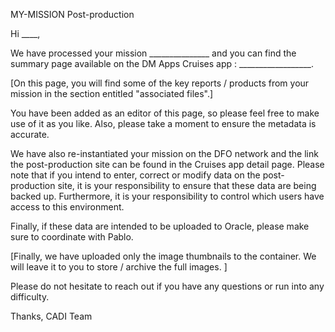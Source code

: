 MY-MISSION Post-production

Hi ____,


We have processed your mission _______________ and you can find the summary page available on the DM Apps Cruises app :  __________________. 

[On this page, you will find some of the key reports / products from your mission in the section entitled "associated files".]

You have been added as an editor of this page, so please feel free to make use of it as you like. Also, please take a moment to ensure the metadata is accurate.



We have also re-instantiated your mission on the DFO network and the link the post-production site can be found in the Cruises app detail page. Please note that if you intend to enter, correct or modify data on the post-production site, it is your responsibility to ensure that these data are being backed up. Furthermore, it is your responsibility to control which users have access to this environment. 

Finally, if these data are intended to be uploaded to Oracle, please make sure to coordinate with Pablo.

[Finally, we have uploaded only the image thumbnails to the container. We will leave it to you to store / archive the full images. ]

Please do not hesitate to reach out if you have any questions or run into any difficulty. 

Thanks, 
CADI Team
